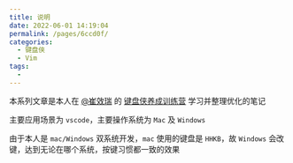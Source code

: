```yaml
---
title: 说明
date: 2022-06-01 14:19:04
permalink: /pages/6ccd0f/
categories:
  - 键盘侠
  - Vim
tags:
  -
---
```


本系列文章是本人在 [@崔效瑞](https://github.com/cuixiaorui) 的 [键盘侠养成训练营](https://appewiejl9g3764.h5.xiaoeknow.com/p/course/ecourse/course_28y3lTEa0pnA2HVLtZiz1vQ2kH4) 学习并整理优化的笔记

主要应用场景为 `vscode`，主要操作系统为 `Mac` 及 `Windows`

由于本人是 `mac/Windows` 双系统开发，`mac` 使用的键盘是 `HHKB`，故 `Windows` 会改键，达到无论在哪个系统，按键习惯都一致的效果
